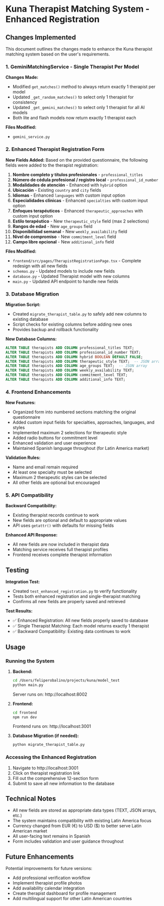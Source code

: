 # Kuna Therapist Matching System - Enhanced Registration

## Changes Implemented

This document outlines the changes made to enhance the Kuna therapist matching system based on the user's requirements.

### 1. GeminiMatchingService - Single Therapist Per Model

**Changes Made:**

- Modified `get_matches()` method to always return exactly 1 therapist per model
- Updated `_get_random_matches()` to select only 1 therapist for consistency
- Updated `_get_gemini_matches()` to select only 1 therapist for all AI models
- Both lite and flash models now return exactly 1 therapist each

**Files Modified:**

- `gemini_service.py`

### 2. Enhanced Therapist Registration Form

**New Fields Added:**
Based on the provided questionnaire, the following fields were added to the therapist registration:

1. **Nombre completo y títulos profesionales** - `professional_titles`
2. **Número de cédula profesional / registro local** - `professional_id_number`
3. **Modalidades de atención** - Enhanced with `hybrid` option
4. **Ubicación** - Existing `country` and `city` fields
5. **Idiomas** - Enhanced `languages` with custom input option
6. **Especialidades clínicas** - Enhanced `specialties` with custom input option
7. **Enfoques terapéuticos** - Enhanced `therapeutic_approaches` with custom input option
8. **Estilo terapéutico** - New `therapeutic_style` field (max 2 selections)
9. **Rangos de edad** - New `age_groups` field
10. **Disponibilidad semanal** - New `weekly_availability` field
11. **Nivel de compromiso** - New `commitment_level` field
12. **Campo libre opcional** - New `additional_info` field

**Files Modified:**

- `frontend/src/pages/TherapistRegistrationPage.tsx` - Complete redesign with all new fields
- `schemas.py` - Updated models to include new fields
- `database.py` - Updated Therapist model with new columns
- `main.py` - Updated API endpoint to handle new fields

### 3. Database Migration

**Migration Script:**

- Created `migrate_therapist_table.py` to safely add new columns to existing database
- Script checks for existing columns before adding new ones
- Provides backup and rollback functionality

**New Database Columns:**

```sql
ALTER TABLE therapists ADD COLUMN professional_titles TEXT;
ALTER TABLE therapists ADD COLUMN professional_id_number TEXT;
ALTER TABLE therapists ADD COLUMN hybrid BOOLEAN DEFAULT FALSE;
ALTER TABLE therapists ADD COLUMN therapeutic_style TEXT;  -- JSON array
ALTER TABLE therapists ADD COLUMN age_groups TEXT;  -- JSON array
ALTER TABLE therapists ADD COLUMN weekly_availability TEXT;
ALTER TABLE therapists ADD COLUMN commitment_level TEXT;
ALTER TABLE therapists ADD COLUMN additional_info TEXT;
```

### 4. Frontend Enhancements

**New Features:**

- Organized form into numbered sections matching the original questionnaire
- Added custom input fields for specialties, approaches, languages, and styles
- Implemented maximum 2 selections for therapeutic style
- Added radio buttons for commitment level
- Enhanced validation and user experience
- Maintained Spanish language throughout (for Latin America market)

**Validation Rules:**

- Name and email remain required
- At least one specialty must be selected
- Maximum 2 therapeutic styles can be selected
- All other fields are optional but encouraged

### 5. API Compatibility

**Backward Compatibility:**

- Existing therapist records continue to work
- New fields are optional and default to appropriate values
- API uses `getattr()` with defaults for missing fields

**Enhanced API Response:**

- All new fields are now included in therapist data
- Matching service receives full therapist profiles
- Frontend receives complete therapist information

## Testing

**Integration Test:**

- Created `test_enhanced_registration.py` to verify functionality
- Tests both enhanced registration and single-therapist matching
- Confirms all new fields are properly saved and retrieved

**Test Results:**

- ✅ Enhanced Registration: All new fields properly saved to database
- ✅ Single Therapist Matching: Each model returns exactly 1 therapist
- ✅ Backward Compatibility: Existing data continues to work

## Usage

### Running the System

1. **Backend:**

   ```bash
   cd /Users/feliperobalino/projects/kuna/model_test
   python main.py
   ```

   Server runs on: http://localhost:8002

2. **Frontend:**

   ```bash
   cd frontend
   npm run dev
   ```

   Frontend runs on: http://localhost:3001

3. **Database Migration (if needed):**
   ```bash
   python migrate_therapist_table.py
   ```

### Accessing the Enhanced Registration

1. Navigate to http://localhost:3001
2. Click on therapist registration link
3. Fill out the comprehensive 12-section form
4. Submit to save all new information to the database

## Technical Notes

- All new fields are stored as appropriate data types (TEXT, JSON arrays, etc.)
- The system maintains compatibility with existing Latin America focus
- Currency changed from EUR (€) to USD ($) to better serve Latin American market
- All user-facing text remains in Spanish
- Form includes validation and user guidance throughout

## Future Enhancements

Potential improvements for future versions:

- Add professional verification workflow
- Implement therapist profile photos
- Add availability calendar integration
- Create therapist dashboard for profile management
- Add multilingual support for other Latin American countries
